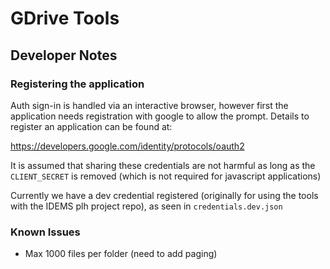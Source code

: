 # GDrive Tools


## Developer Notes

### Registering the application
Auth sign-in is handled via an interactive browser, however first the application needs registration with google to allow the prompt. Details to register an application can be found at:

https://developers.google.com/identity/protocols/oauth2 

It is assumed that sharing these credentials are not harmful as long as the `CLIENT_SECRET` is removed (which is not required for javascript applications)

Currently we have a dev credential registered (originally for using the tools with the IDEMS plh project repo), as seen in `credentials.dev.json`


### Known Issues
- Max 1000 files per folder (need to add paging)